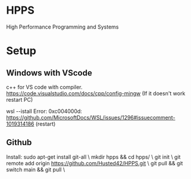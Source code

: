 # HPPS
High Performance Programming and Systems

# Setup
## Windows with VScode
c++ for VS code with compiler.
https://code.visualstudio.com/docs/cpp/config-mingw
(If it doesn't work restart PC)

wsl --istall 
Error: 0xc004000d: 
https://github.com/MicrosoftDocs/WSL/issues/1296#issuecomment-1019314186
(restart)

## Github
Install:
sudo apt-get install git-all \\
mkdir hpps && cd hpps/ \\
git init \\
git remote add origin https://github.com/Husted42/HPPS.git \\
git pull && git switch main && git pull \\


